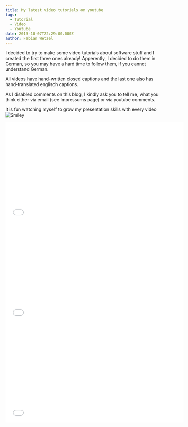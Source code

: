```yaml
---
title: My latest video tutorials on youtube
tags:
  - Tutorial
  - Video
  - Youtube
date: 2013-10-07T22:29:00.000Z
author: Fabian Wetzel
---
```


I decided to try to make some video tutorials about software stuff and I created the first three ones already! Apperently, I decided to do them in German, so you may have a hard time to follow them, if you cannot understand German.

All videos have hand-written closed captions and the last one also has hand-translated englisch captions.

As I disabled comments on this blog, I kindly ask you to tell me, what you think either via email (see Impressums page) or via youtube comments.

It is fun watching myself to grow my presentation skills with every video ![Smiley](wlEmoticon-smile.png)

<iframe height="315" src="//www.youtube.com/embed/ah9Hcp22whQ" frameborder="0" width="560" allowfullscreen></iframe>

<iframe height="315" src="//www.youtube.com/embed/DFUfuV7tJA4" frameborder="0" width="560" allowfullscreen></iframe>

<iframe height="315" src="//www.youtube.com/embed/WATZ39pfnVM" frameborder="0" width="560" allowfullscreen></iframe>


